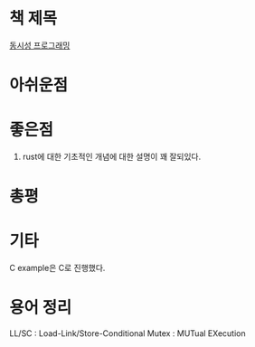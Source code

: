# 책 제목

[동시성 프로그래밍](http://www.yes24.com/Product/Goods/108570426)

# 아쉬운점

# 좋은점

1. rust에 대한 기초적인 개념에 대한 설명이 꽤 잘되있다.
# 총평

# 기타

C example은 C로 진행했다.

# 용어 정리

LL/SC : Load-Link/Store-Conditional 
Mutex : MUTual EXecution

